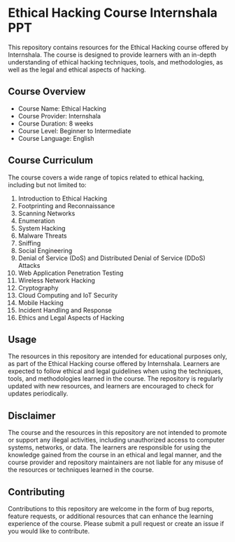 # Ethical Hacking Course Internshala PPT
This repository contains resources for the Ethical Hacking course offered by Internshala. The course is designed to provide learners with an in-depth understanding of ethical hacking techniques, tools, and methodologies, as well as the legal and ethical aspects of hacking.

## Course Overview

- Course Name: Ethical Hacking
- Course Provider: Internshala
- Course Duration: 8 weeks
- Course Level: Beginner to Intermediate
- Course Language: English

## Course Curriculum
The course covers a wide range of topics related to ethical hacking, including but not limited to:

 1. Introduction to Ethical Hacking
 2. Footprinting and Reconnaissance
 3. Scanning Networks
 4. Enumeration
 5. System Hacking
 6. Malware Threats
 7. Sniffing
 8. Social Engineering
 9. Denial of Service (DoS) and Distributed Denial of Service (DDoS) Attacks
 10. Web Application Penetration Testing
 11. Wireless Network Hacking
 12. Cryptography
 13. Cloud Computing and IoT Security
 14. Mobile Hacking
 15. Incident Handling and Response
 16. Ethics and Legal Aspects of Hacking

 ## Usage
 The resources in this repository are intended for educational purposes only, as part of the Ethical Hacking course offered by Internshala. Learners are expected to follow ethical and legal guidelines when using the techniques, tools, and methodologies learned in the course. The repository is regularly updated with new resources, and learners are encouraged to check for updates periodically.

## Disclaimer
The course and the resources in this repository are not intended to promote or support any illegal activities, including unauthorized access to computer systems, networks, or data. The learners are responsible for using the knowledge gained from the course in an ethical and legal manner, and the course provider and repository maintainers are not liable for any misuse of the resources or techniques learned in the course.

## Contributing
Contributions to this repository are welcome in the form of bug reports, feature requests, or additional resources that can enhance the learning experience of the course. Please submit a pull request or create an issue if you would like to contribute.


